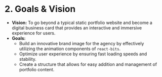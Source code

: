 # 2. Goals & Vision
* **Vision:** To go beyond a typical static portfolio website and become a digital business card that provides an interactive and immersive experience for users.
* **Goals:**
    * Build an innovative brand image for the agency by effectively utilizing the animation components of `react-bits`.
    * Optimize user experience by ensuring fast loading speeds and stability.
    * Create a structure that allows for easy addition and management of portfolio content.
